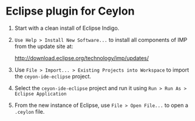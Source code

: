 # Eclipse plugin for Ceylon

1. Start with a clean install of Eclipse Indigo.
   
2. `Use Help > Install New Software...` to install all 
   components of IMP from the update site at:
   
   <http://download.eclipse.org/technology/imp/updates/>
   
3. Use `File > Import... > Existing Projects into Workspace` 
   to import the `ceyon-ide-eclipse` project.
   
4. Select the `ceyon-ide-eclipse` project and run it using
   `Run > Run As > Eclipse Application`
   
5. From the new instance of Eclipse, use `File > Open File...` 
   to open a `.ceylon` file.
